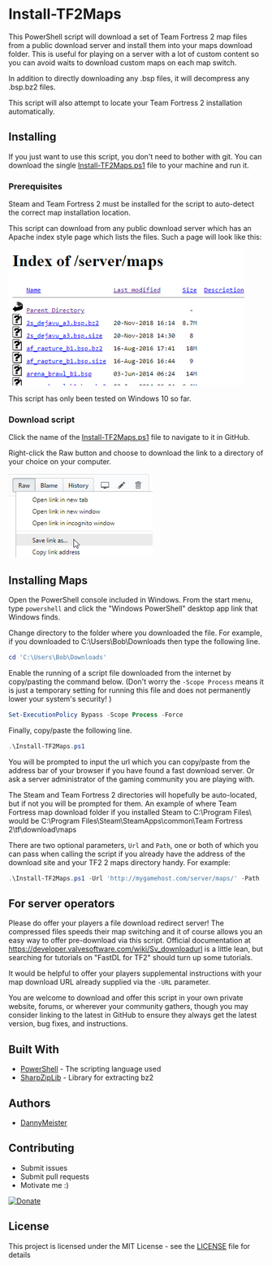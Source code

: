 # Install-TF2Maps

This PowerShell script will download a set of Team Fortress 2 map files from a public download server and install them into your maps download folder.  This is useful for playing on a server with a lot of custom content so you can avoid waits to download custom maps on each map switch.

In addition to directly downloading any .bsp files, it will decompress any .bsp.bz2 files.

This script will also attempt to locate your Team Fortress 2 installation automatically.

## Installing

If you just want to use this script, you don't need to bother with git. You can download the single [Install-TF2Maps.ps1](Install-TF2Maps.ps1) file to your machine and run it.

### Prerequisites

Steam and Team Fortress 2 must be installed for the script to auto-detect the correct map installation location.

This script can download from any public download server which has an Apache index style page which lists the files.  Such a page will look like this:

![Map server index page](docs/index.png)

This script has only been tested on Windows 10 so far.


### Download script

Click the name of the [Install-TF2Maps.ps1](Install-TF2Maps.ps1) file to navigate to it in GitHub.

Right-click the Raw button and choose to download the link to a directory of your choice on your computer.

![Download raw file](docs/download-script.png)

## Installing Maps

Open the PowerShell console included in Windows. From the start menu, type `powershell` and click the "Windows PowerShell" desktop app link that Windows finds.

Change directory to the folder where you downloaded the file.  For example, if you downloaded to C:\Users\Bob\Downloads then type the following line.

```powershell
cd 'C:\Users\Bob\Downloads'
```

Enable the running of a script file downloaded from the internet by copy/pasting the command below. (Don't worry the `-Scope Process` means it is just a temporary setting for running this file and does not permanently lower your system's security! )

```powershell
Set-ExecutionPolicy Bypass -Scope Process -Force
```

Finally, copy/paste the following line.

```powershell
.\Install-TF2Maps.ps1
```

You will be prompted to input the url which you can copy/paste from the address bar of your browser if you have found a fast download server. Or ask a server administrator of the gaming community you are playing with.

The Steam and Team Fortress 2 directories will hopefully be auto-located, but if not you will be prompted for them. An example of where Team Fortress map download folder if you installed Steam to C:\Program Files\ would be C:\Program Files\Steam\SteamApps\common\Team Fortress 2\tf\download\maps

There are two optional parameters, `Url` and `Path`, one or both of which you can pass when calling the script if you already have the address of the download site and your TF2 2 maps directory handy. For example:

```powershell
.\Install-TF2Maps.ps1 -Url 'http://mygamehost.com/server/maps/' -Path 'D:\Program Files\Steam\SteamApps\common\Team Fortress 2\tf\download\maps'
```

## For server operators

Please do offer your players a file download redirect server!  The compressed files speeds their map switching and it of course allows you an easy way to offer pre-download via this script.  Official documentation at https://developer.valvesoftware.com/wiki/Sv_downloadurl is a little lean, but searching for tutorials on "FastDL for TF2" should turn up some tutorials.

It would be helpful to offer your players supplemental instructions with your map download URL already supplied via the `-URL` parameter.

You are welcome to download and offer this script in your own private website, forums, or wherever your community gathers, though you may consider linking to the latest in GitHub to ensure they always get the latest version, bug fixes, and instructions.

## Built With

* [PowerShell](https://github.com/PowerShell/PowerShell) - The scripting language used
* [SharpZipLib](https://github.com/icsharpcode/SharpZipLib/) - Library for extracting bz2

## Authors

* [DannyMeister](https://github.com/DannyMeister)

## Contributing
* Submit issues
* Submit pull requests
* Motivate me :)

[![Donate](https://img.shields.io/badge/Donate-PayPal-green.svg)](https://www.paypal.com/cgi-bin/webscr?cmd=_donations&business=GPYH4ENJZLMV8&item_name=Motivation+to+work+on+Install-TF2Maps&currency_code=USD&source=url)

## License

This project is licensed under the MIT License - see the [LICENSE](LICENSE) file for details